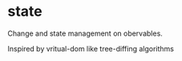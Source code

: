 # state
Change and state management on obervables.

Inspired by vritual-dom like tree-diffing algorithms
